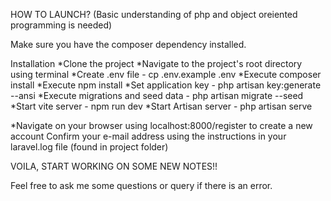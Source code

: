 HOW TO LAUNCH?
(Basic understanding of php and object oreiented programming is needed)

Make sure you have the composer dependency installed.

Installation
*Clone the project
*Navigate to the project's root directory using terminal
*Create .env file - cp .env.example .env
*Execute composer install
*Execute npm install
*Set application key - php artisan key:generate --ansi
*Execute migrations and seed data - php artisan migrate --seed
*Start vite server - npm run dev
*Start Artisan server - php artisan serve

*Navigate on your browser using localhost:8000/register to create a new account
Confirm your e-mail address using the instructions in your laravel.log file (found in project folder)


VOILA, START WORKING ON SOME NEW NOTES!!

Feel free to ask me some questions or query if there is an error.


